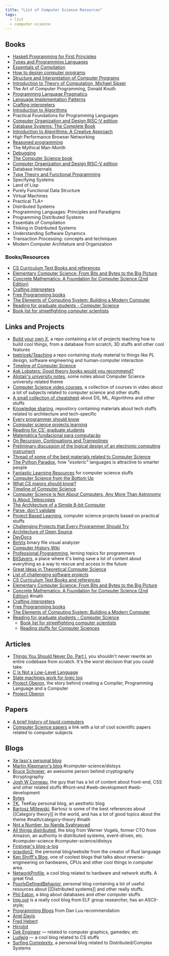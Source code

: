 ```yaml
---
title: "List of Computer Science Resources"
tags:
  - list
  - computer-science
---
```


## Books

- [Haskell Programming for First Principles](https://haskellbook.com/)
- [Types and Programming Languages](https://mitpress.mit.edu/books/types-and-programming-languages)
- [Essentials of Compilation](https://github.com/IUCompilerCourse/Essentials-of-Compilation)
- [How to design computer programs](https://htdp.org)
- [Structure and Interpretation of Computer Programs](https://mitpress.mit.edu/sites/default/files/sicp/full-text/book/book.html)
- [Introduction to Theory of Computation, Michael Sipser](https://www.amazon.com.br/Introduction-Theory-Computation-Michael-Sipser/dp/113318779X)
- The Art of Computer Programming, Donald Knuth
- [Programming Language Pragmatics](https://cs.rochester.edu/~scott/pragmatics/)
- [Language Implementation Patterns](https://pragprog.com/titles/tpdsl/language-implementation-patterns/)
- [Crafting interpreters](https://craftinginterpreters.com)
- [Introduction to Algorithms](https://amazon.com/Introduction-Algorithms-3rd-MIT-Press/dp/0262033844)
- Practical Foundations for Programming Languages
- [Computer Organization and Design RISC-V edition](https://www.amazon.com/Computer-Organization-Design-RISC-V-Architecture-dp-0128203315/dp/0128203315)
- [Database Systems: The Complete Book](http://infolab.stanford.edu/~ullman/pub/dscbtoc.txt)
- [Introduction to Algorithms: A Creative Approach](https://doc.lagout.org/science/0_Computer%20Science/2_Algorithms/Introduction%20to%20Algorithms_%20A%20Creative%20Approach%20%5BManber%201989-01-11%5D.pdf)
- High Performance Browser Networking
- [Reasoned programming](http://www.doc.ic.ac.uk/~susan/firstyearbook.pdf)
- The Mythical Man-Month
- [Debugging](http://debuggingrules.com/)
- [The Computer Science book](https://thecomputersciencebook.com/book/)
- [Computer Organization and Design RISC-V edition](https://shop.elsevier.com/books/computer-organization-and-design-risc-v-edition/patterson/978-0-12-812275-4)
- Database Internals
- [Type Theory and Functional Programming](https://www.cs.kent.ac.uk/people/staff/sjt/TTFP/ttfp.pdf)
- Specifying Systems
- Land of Lisp
- Purely Functional Data Structure
- Virtual Machines
- Practical TLA+
- Distributed Systems
- Programming Languages: Principles and Paradigms
- Programming Distributed Systems
- Essentials of Compilation
- Thiking in Distributed Systems
- Understanding Software Dynamics
- Transaction Processing: concepts and techniques
- Modern Computer Architeture and Organization

### Books/Resources

- [CS Curriculum Text Books and references](https://github.com/AB1908/CS-Books/)
- [Elementary Computer Science: From Bits and Bytes to the Big Picture](https://github.com/ckirsch/book)
- [Concrete Mathematics: A Foundation for Computer Science (2nd Edition)](https://www.amazon.com/gp/product/0201558025/ref=as_li_ss_tl?ie=UTF8&linkCode=sl1&tag=theende-20&linkId=112d0fc8c90030c9a9c1027cd888e7d5&language=en_US)
- [Crafting interpreters](http://www.craftinginterpreters.com/)
- [Free Programming books](https://github.com/EbookFoundation/free-programming-books)
- [The Elements of Computing System: Building a Modern Computer](https://www.amazon.com.br/Elements-Computing-Systems-Building-Principles/dp/0262640686)
- [Reading for graduate students - Computer Science](https://matt.might.net/articles/books-papers-materials-for-graduate-students/)
- [Book list for streetfighting computer scientists](https://nick-black.com/dankwiki/index.php/Book_list_for_streetfighting_computer_scientists)

## Links and Projects

- [Build your own X](https://github.com/codecrafters-io/build-your-own-x), a repo containing a lot of projects teaching how to build cool things, from a database from scratch, 3D stuffs and other cool features
- [tpetricek/Teaching](https://github.com/tpetricek/Teaching) a repo containing study material to things like PL design, software engineering and human-computer interaction
- [Timeline of Computer Science](https://scottaaronson.blog/?p=524)
- [Ask Lobsters: Good theory books would you recommend?](https://lobste.rs/s/wbwtgm/good_theory_books_you_would_recommend)
- [Alistair's university notes](https://github.com/johnyob/University-Notes), some notes about Computer Science university related theme
- [Computer Science video courses](https://github.com/Developer-Y/cs-video-courses), a collection of courses in video about a lot of subjects related to computer science and other stuffs
- [A small collection of cheatsheet](https://github.com/merveenoyan/my_notes) about DS, ML, Algorithms and other stuffs
- [Knowledge sharing](https://github.com/xinrong-meng/knowledge-sharing), repository containing materials about tech stuffs related to architecture and tech-specific
- [Every programmer should know](https://github.com/mtdvio/every-programmer-should-know)
- [Computer science projects learning](https://github.com/practical-tutorials/project-based-learning)
- [Reading for CS' graduate students](https://matt.might.net/articles/books-papers-materials-for-graduate-students/)
- [Matemática fundacional para computação](https://www.tsouanas.org/fmcbook/)
- [On Recursion, Continuations and Trampolines](https://eli.thegreenplace.net/2017/on-recursion-continuations-and-trampolines/)
- [Preliminary discussion of the logical design of an electronic computing instrument](http://www.cs.unc.edu/~adyilie/comp265/vonNeumann.html)
- [Thread of some of the best materials related to Computer Science](https://news.ycombinator.com/item?id=36088224)
- [The Python Paradox](http://www.paulgraham.com/pypar.html), how _"esoteric"_ languages is attractive to smarter people
- [Fantastic Learning Resources](https://matklad.github.io/2023/08/06/fantastic-learning-resources.html#Fantastic-Learning-Resources) for computer science stuffs
- [Computer Science from the Bottom Up](https://www.bottomupcs.com/)
- [What CS majors should know?](https://matt.might.net/articles/what-cs-majors-should-know)
- [Timeline of Computer Science](https://scottaaronson.blog/?p=524)
- [Computer Science Is Not About Computers, Any More Than Astronomy Is About Telescopes](https://quoteinvestigator.com/2021/04/02/computer-science/)
- [The Architecture of a Simple 8-bit Computer](https://www.docdroid.net/GEfy9JB/8bitcomputer-pdf)
- [Parse, don't validate](https://lexi-lambda.github.io/blog/2019/11/05/parse-don-t-validate/)
- [Project Based Learning](https://github.com/practical-tutorials/project-based-learning), computer science projects based on practical stuffs
- [Challenging Projects that Every Programmer Should Try](https://austinhenley.com/blog/challengingprojects.html)
- [Architecture of Open Source](https://aosabook.org/en/)
- [DevDocs](https://devdocs.io/)
- [BinVis](https://binvis.io/#/) binary file visual analyzer
- [Computer History Wiki](https://gunkies.org/wiki)
- [Professional Programming](https://github.com/charlax/professional-programming), lerning topics for programmers
- [BitSavers](https://bitsavers.org/), a place where it's being save a lot of content about everything as a way to rescue and access in the future
- [Great Ideas in Theoretical Computer Science](https://www.cs251.com/)
- [List of challenging software projects](https://www.andreinc.net/2024/03/28/programming-projects-ideas)
- [CS Curriculum Text Books and references](https://github.com/AB1908/CS-Books/)
- [Elementary Computer Science: From Bits and Bytes to the Big Picture](https://github.com/ckirsch/book)
- [Concrete Mathematics: A Foundation for Computer Science (2nd Edition)](https://www.amazon.com/gp/product/0201558025/ref=as_li_ss_tl?ie=UTF8&linkCode=sl1&tag=theende-20&linkId=112d0fc8c90030c9a9c1027cd888e7d5&language=en_US) #math
- [Crafting interpreters](http://www.craftinginterpreters.com/)
- [Free Programming books](https://github.com/EbookFoundation/free-programming-books)
- [The Elements of Computing System: Building a Modern Computer](https://www.amazon.com.br/Elements-Computing-Systems-Building-Principles/dp/0262640686)
- [Reading for graduate students - Computer Science](https://matt.might.net/articles/books-papers-materials-for-graduate-students/)
  - [Book list for streetfighting computer scientists](https://nick-black.com/dankwiki/index.php/Book_list_for_streetfighting_computer_scientists)
  - [Reading stuffs for Computer Sciences](https://github.com/amilajack/reading)

## Articles

- [Things You Should Never Do, Part I](https://www.joelonsoftware.com/2000/04/06/things-you-should-never-do-part-i/), you shouldn't never rewrite an entire codebase from scratch. It's the worst decision that you could take.
- [C Is Not a Low-Level Language](https://queue.acm.org/detail.cfm?id=3212479)
- [State machines work for logic too](https://tritarget.org/#State%20Machines%20work%20for%20logic%20too)
- [Project Oberon](https://people.inf.ethz.ch/wirth/ProjectOberon/PO.System.pdf), the story behind creating a Compiler, Programming Language and a Computer
- [Project Oberon](https://www.projectoberon.net/)

## Papers

- [A brief history of liquid computers](https://royalsocietypublishing.org/doi/10.1098/rstb.2018.0372)
- [Computer Science papers](https://github.com/jeffrey-xiao/papers) a link with a lot of cool scientific papers related to computer subjects

## Blogs

- [Xe Iaso's personal blog](https://xeiaso.net/)
- [Martin Klepmann's blog](https://martin.kleppmann.com/) #computer-science/distsys
- [Bruce Schneier](https://www.schneier.com/), an awesome person behind cryptography #cryptography
- [Josh W Corneau](https://www.joshwcomeau.com/), the guy that has a lot of content about front-end, CSS and other related stuffs #front-end #web-development #web-development
- [Bytes](https://bytes.zone/posts/)
- [TK](https://www.iamtk.co), TeeKay personal blog, an aesthetic blog
- [Bartosz Millewski](https://bartoszmilewski.com/), Bartosz is some of the best references about [[Category theory]] in the world, and has a lot of good topics about the theme #math/category-theory #math
- [Not a Number, by Nanda Syahrasyad](https://www.nan.fyi/)
- [All things distributed](https://www.allthingsdistributed.com/articles.html), the blog from Werner Vogels, former CTO from Amazon, an authority in distributed systems, event-driven, etc. #computer-science #computer-science/distsys
- [Firstyear's blog-a-log](https://fy.blackhats.net.au/blog/)
- [graydon2](https://graydon2.dreamwidth.org/), the personal blog/website from the creator of Rust language
- [Ken Shriff's Blog](http://www.righto.com/), one of coolest blogs that talks about reverse-engineering on hardwares, CPUs and other cool things in computer area.
- [NetworkProfile](https://blog.networkprofile.org/), a cool blog related to hardware and network stuffs. A great find.
- [PoorlyDefinedBehavior](https://poorlydefinedbehaviour.github.io/), personal blog containing a lot of useful resources about [[Distributed systems]] and other really stuffs.
- [Phil Eaton](https://notes.eatonphil.com/), a blog about databases and other computer stuffs
- [tmp.out](https://tmpout.sh/) is a really cool blog from ELF group researcher, has an ASCII-style;
- [Programming Blogs](https://danluu.com/programming-blogs/) from Dan Luu recommendation
- [Ariel Davis](https://azdavis.net/)
- [Fred Hebert](https://ferd.ca)
- [Hirrolot](https://hirrolot.github.io/)
- [Dek Engineer](https://dek.engineer/) — related to computer graphics, gamedev, etc
- [Ludwig](https://ludwigabap.bearblog.dev/) — a cool blog related to CS stuffs
- [Surfing Complexity](https://surfingcomplexity.blog/), a personal blog related to Distributed/Complex Systems
